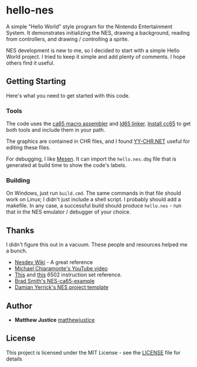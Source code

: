 # hello-nes

A simple "Hello World" style program for the Nintendo Entertainment System. It demonstrates initializing the NES, drawing a background, reading from controllers, and drawing / controlling a sprite. 

NES development is new to me, so I decided to start with a simple Hello World project. I tried to keep it simple and add plenty of comments. I hope others find it useful.

## Getting Starting

Here's what you need to get started with this code.

### Tools
The code uses the [ca65 macro assembler](https://cc65.github.io/doc/ca65.html) and [ld65 linker](https://cc65.github.io/doc/ld65.html). [Install cc65](https://wiki.nesdev.com/w/index.php/Installing_CC65) to get both tools and include them in your path.

The graphics are contained in CHR files, and I found [YY-CHR.NET](https://wiki.nesdev.com/w/index.php/YY-CHR) useful for editing these files.

For debugging, I like [Mesen](https://www.mesen.ca/). It can import the `hello.nes.dbg` file that is generated at build time to show the code's labels.

### Building
On Windows, just run `build.cmd`. The same commands in that file should work on Linux; I didn't just include a shell script. I probably should add a makefile. In any case, a successful build should produce `hello.nes` - run that in the NES emulator / debugger of your choice.

## Thanks
I didn't figure this out in a vacuum. These people and resources helped me a bunch.
- [Nesdev Wiki](http://wiki.nesdev.com) - A great reference
- [Michael Chiaramonte's YouTube video](https://www.youtube.com/watch?v=4UIBOZzz-1I)
- [This](https://www.masswerk.at/6502/6502_instruction_set.html) and [this](http://www.6502.org/tutorials/6502opcodes.html) 6502 instruction set reference.
- [Brad Smith's NES-ca65-example](https://github.com/bbbradsmith/NES-ca65-example)
- [Damian Yerrick's NES project template](https://pineight.com/nes/#template)

## Author

- **Matthew Justice** [matthewjustice](https://github.com/matthewjustice)


## License

This project is licensed under the MIT License - see the [LICENSE](LICENSE) file for details




